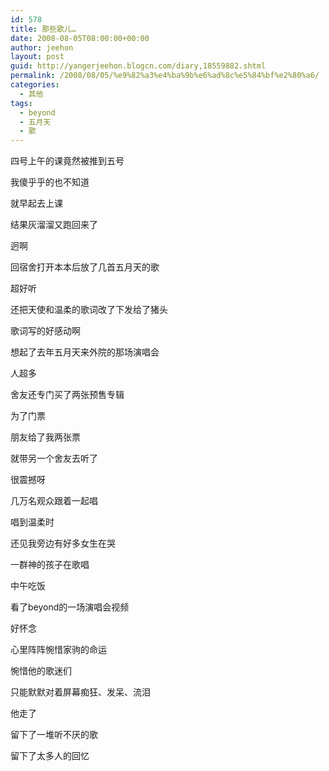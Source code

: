 ```yaml
---
id: 578
title: 那些歌儿…
date: 2008-08-05T08:00:00+00:00
author: jeehon
layout: post
guid: http://yangerjeehon.blogcn.com/diary,18559882.shtml
permalink: /2008/08/05/%e9%82%a3%e4%ba%9b%e6%ad%8c%e5%84%bf%e2%80%a6/
categories:
  - 其他
tags:
  - beyond
  - 五月天
  - 歌
---
```

四号上午的课竟然被推到五号
  
我傻乎乎的也不知道
  
就早起去上课
  
结果灰溜溜又跑回来了
  
迥啊
  
回宿舍打开本本后放了几首五月天的歌
  
超好听
  
还把天使和温柔的歌词改了下发给了猪头
  
歌词写的好感动啊
  
想起了去年五月天来外院的那场演唱会
  
人超多
  
舍友还专门买了两张预售专辑
  
为了门票
  
朋友给了我两张票
  
就带另一个舍友去听了
  
很震撼呀
  
几万名观众跟着一起唱
  
唱到温柔时
  
还见我旁边有好多女生在哭
  
一群神的孩子在歌唱
  
中午吃饭
  
看了beyond的一场演唱会视频
  
好怀念
  
心里阵阵惋惜家驹的命运
  
惋惜他的歌迷们
  
只能默默对着屏幕痴狂、发呆、流泪
  
他走了
  
留下了一堆听不厌的歌
  
留下了太多人的回忆